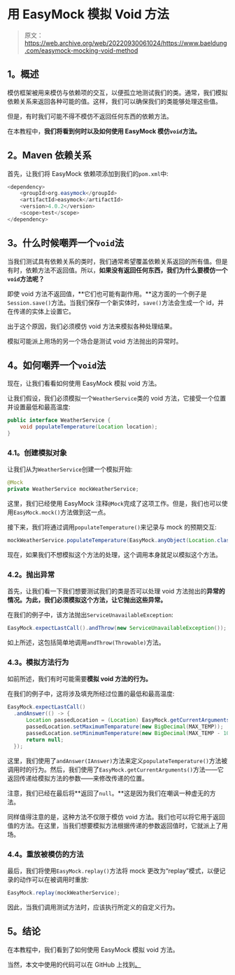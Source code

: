 # 用 EasyMock 模拟 Void 方法

> 原文：<https://web.archive.org/web/20220930061024/https://www.baeldung.com/easymock-mocking-void-method>

## 1。概述

模仿框架被用来模仿与依赖项的交互，以便孤立地测试我们的类。通常，我们模拟依赖关系来返回各种可能的值。这样，我们可以确保我们的类能够处理这些值。

但是，有时我们可能不得不模仿不返回任何东西的依赖方法。

在本教程中，**我们将看到何时以及如何使用 EasyMock 模仿`void`方法。**

## 2。Maven 依赖关系

首先，让我们将 EasyMock 依赖项添加到我们的`pom.xml`中:

```java
<dependency>
    <groupId>org.easymock</groupId>
    <artifactId>easymock</artifactId>
    <version>4.0.2</version>
    <scope>test</scope>
</dependency>
```

## 3。什么时候嘲弄一个`void`法

当我们测试具有依赖关系的类时，我们通常希望覆盖依赖关系返回的所有值。但是有时，依赖方法不返回值。所以，**如果没有返回任何东西，我们为什么要模仿一个`void`方法呢？**

即使 void 方法不返回值，**它们也可能有副作用。**这方面的一个例子是`Session.save()`方法。当我们保存一个新实体时，`save()`方法会生成一个 id，并在传递的实体上设置它。

出于这个原因，我们必须模仿 void 方法来模拟各种处理结果。

模拟可能派上用场的另一个场合是测试 void 方法抛出的异常时。

## 4。如何嘲弄一个`void`法

现在，让我们看看如何使用 EasyMock 模拟 void 方法。

让我们假设，我们必须模拟一个`WeatherService`类的 void 方法，它接受一个位置并设置最低和最高温度:

```java
public interface WeatherService {
    void populateTemperature(Location location);
}
```

### 4.1。创建模拟对象

让我们从为`WeatherService`创建一个模拟开始:

```java
@Mock
private WeatherService mockWeatherService;
```

这里，我们已经使用 EasyMock 注释`@Mock`完成了这项工作。但是，我们也可以使用`EasyMock.mock()`方法做到这一点。

接下来，我们将通过调用`populateTemperature()`来记录与 mock 的预期交互:

```java
mockWeatherService.populateTemperature(EasyMock.anyObject(Location.class));
```

现在，如果我们不想模拟这个方法的处理，这个调用本身就足以模拟这个方法。

### 4.2。抛出异常

首先，让我们看一下我们想要测试我们的类是否可以处理 void 方法抛出的**异常的情况。为此，我们必须模拟这个方法，让它抛出这些异常。**

在我们的例子中，该方法抛出`ServiceUnavailableException`:

```java
EasyMock.expectLastCall().andThrow(new ServiceUnavailableException());
```

如上所述，这包括简单地调用`andThrow(Throwable)`方法。

### 4.3。模拟方法行为

如前所述，我们有时可能需要**模拟 void 方法的行为。**

在我们的例子中，这将涉及填充所经过位置的最低和最高温度:

```java
EasyMock.expectLastCall()
  .andAnswer(() -> {
      Location passedLocation = (Location) EasyMock.getCurrentArguments()[0];
      passedLocation.setMaximumTemparature(new BigDecimal(MAX_TEMP));
      passedLocation.setMinimumTemperature(new BigDecimal(MAX_TEMP - 10));
      return null;
  });
```

这里，我们使用了`andAnswer(IAnswer)`方法来定义`populateTemperature()`方法被调用时的行为。然后，我们使用了`EasyMock.getCurrentArguments()`方法——它返回传递给模拟方法的参数——来修改传递的位置。

注意，我们已经在最后将**返回了`null`。**这是因为我们在嘲讽一种虚无的方法。

同样值得注意的是，这种方法不仅限于模仿 void 方法。我们也可以将它用于返回值的方法。在这里，当我们想要模拟方法根据传递的参数返回值时，它就派上了用场。

### 4.4。重放被模仿的方法

最后，我们将使用`EasyMock.replay()`方法将 mock 更改为“replay”模式，以便记录的动作可以在被调用时重放:

```java
EasyMock.replay(mockWeatherService);
```

因此，当我们调用测试方法时，应该执行所定义的自定义行为。

## 5。结论

在本教程中，我们看到了如何使用 EasyMock 模拟 void 方法。

当然，本文中使用的代码可以在 GitHub 上找到[。](https://web.archive.org/web/20220628083632/https://github.com/eugenp/tutorials/tree/master/testing-modules/easymock)